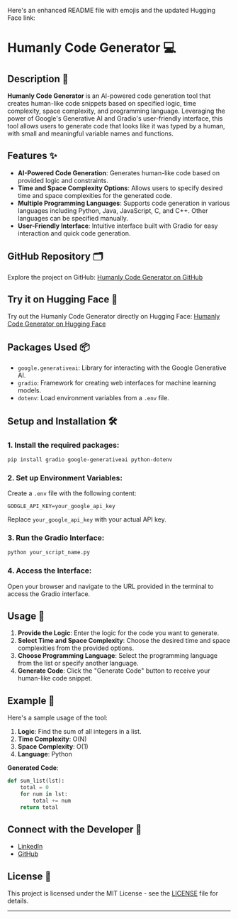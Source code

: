 Here's an enhanced README file with emojis and the updated Hugging Face link:

# Humanly Code Generator 💻

## Description 📜

**Humanly Code Generator** is an AI-powered code generation tool that creates human-like code snippets based on specified logic, time complexity, space complexity, and programming language. Leveraging the power of Google's Generative AI and Gradio's user-friendly interface, this tool allows users to generate code that looks like it was typed by a human, with small and meaningful variable names and functions.

## Features ✨

- **AI-Powered Code Generation**: Generates human-like code based on provided logic and constraints.
- **Time and Space Complexity Options**: Allows users to specify desired time and space complexities for the generated code.
- **Multiple Programming Languages**: Supports code generation in various languages including Python, Java, JavaScript, C, and C++. Other languages can be specified manually.
- **User-Friendly Interface**: Intuitive interface built with Gradio for easy interaction and quick code generation.

## GitHub Repository 🗂️

Explore the project on GitHub: [Humanly Code Generator on GitHub](https://github.com/yourusername/humanly-code-generator)

## Try it on Hugging Face 🚀

Try out the Humanly Code Generator directly on Hugging Face: [Humanly Code Generator on Hugging Face](https://huggingface.co/spaces/harizh/CodeHumanly)

## Packages Used 📦

- `google.generativeai`: Library for interacting with the Google Generative AI.
- `gradio`: Framework for creating web interfaces for machine learning models.
- `dotenv`: Load environment variables from a `.env` file.

## Setup and Installation 🛠️

### 1. Install the required packages:

```bash
pip install gradio google-generativeai python-dotenv
```

### 2. Set up Environment Variables:

Create a `.env` file with the following content:

```env
GOOGLE_API_KEY=your_google_api_key
```

Replace `your_google_api_key` with your actual API key.

### 3. Run the Gradio Interface:

```bash
python your_script_name.py
```

### 4. Access the Interface:

Open your browser and navigate to the URL provided in the terminal to access the Gradio interface.

## Usage 📑

1. **Provide the Logic**: Enter the logic for the code you want to generate.
2. **Select Time and Space Complexity**: Choose the desired time and space complexities from the provided options.
3. **Choose Programming Language**: Select the programming language from the list or specify another language.
4. **Generate Code**: Click the "Generate Code" button to receive your human-like code snippet.

## Example 🌟

Here's a sample usage of the tool:

1. **Logic**: Find the sum of all integers in a list.
2. **Time Complexity**: O(N)
3. **Space Complexity**: O(1)
4. **Language**: Python

**Generated Code**:

```python
def sum_list(lst):
    total = 0
    for num in lst:
        total += num
    return total
```

## Connect with the Developer 🤝

- [LinkedIn](https://www.linkedin.com/in/harizh)
- [GitHub](https://github.com/isharizh)

## License 📄

This project is licensed under the MIT License - see the [LICENSE](LICENSE) file for details.

---
